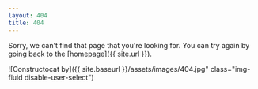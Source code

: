 ```yaml
---
layout: 404
title: 404
---
```


Sorry, we can't find that page that you're looking for. You can try again by going back to the [homepage]({{ site.url }}).

![Constructocat by]({{ site.baseurl }}/assets/images/404.jpg" class="img-fluid disable-user-select")
